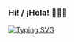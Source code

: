 ### Hi! / ¡Hola! 👋🇲🇽
[![Typing SVG](https://readme-typing-svg.herokuapp.com?color=%2336BCF7&lines=I'm+a+Software+Engineering+Student+%F0%9F%92%BB+In+the+last+year+of+University.+)](https://git.io/typing-svg)
<!--
**martnjf/martnjf** is a ✨ _special_ ✨ repository because its `README.md` (this file) appears on your GitHub profile.

Here are some ideas to get you started:

- 🔭 I’m currently working on ...
- 🌱 I’m currently learning ...
- 👯 I’m looking to collaborate on ...
- 🤔 I’m looking for help with ...
- 💬 Ask me about ...
- 📫 How to reach me: ...
- 😄 Pronouns: ...
- ⚡ Fun fact: ...
-->
